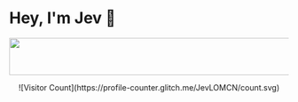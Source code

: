 # Hey, I'm Jev 👋

<p align="center">
  <img width="800" height="67" src="https://www.mirfiles.com/resources/mir2/users/Jev/Mir1/Wiki/Mir1Banner.gif">
</p>

<p align="center">
![Visitor Count](https://profile-counter.glitch.me/JevLOMCN/count.svg)
</p>
